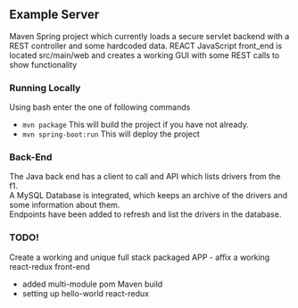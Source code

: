 ## Example Server
Maven Spring project which currently loads a secure servlet backend with a REST controller and some hardcoded data. REACT JavaScript front_end is located src/main/web and creates a working GUI with some REST calls to show functionality
### Running Locally
Using bash enter the one of following commands
- `mvn package` This will build the project if you have not already.  
- `mvn spring-boot:run` This will deploy the project

### Back-End  
The Java back end has a client to call and API which lists drivers from the f1.  
A MySQL Database is integrated, which keeps an archive of the drivers and some information about them.  
Endpoints have been added to refresh and list the drivers in the database.  

### TODO!

Create a working and unique full stack packaged APP - affix a working react-redux front-end
- added multi-module pom Maven build
- setting up hello-world react-redux
